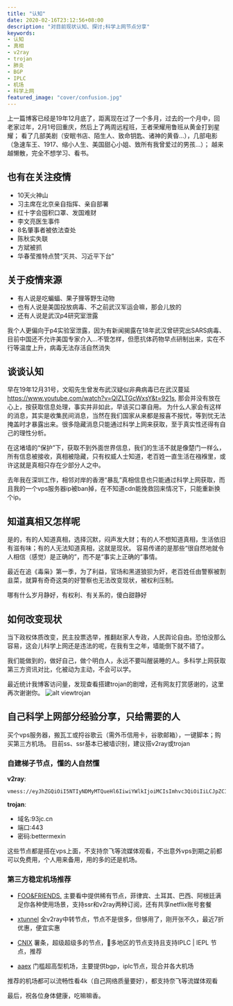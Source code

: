 ```yaml
---
title: "认知"
date: 2020-02-16T23:12:56+08:00
description: "对目前现状认知、探讨;科学上网节点分享"
keywords:
- 认知
- 真相
- v2ray
- trojan
- 肺炎
- BGP
- IPLC
- 机场
- 科学上网
featured_image: "cover/confusion.jpg"
---
```


上一篇博客已经是19年12月底了，距离现在过了一个多月，过去的一个月中，回老家过年，2月1号回重庆，然后上了两周远程班，王者荣耀用鲁班从黄金打到星耀；
看了几部美剧（安眠书店、陌生人、致命钥匙、诸神的黄昏...），几部电影（急速车王、1917、缩小人生、美国甜心小姐、致所有我曾爱过的男孩...）；
越来越懒散，完全不想学习、看书。

## 也有在关注疫情

- 10天火神山
- 习主席在北京亲自指挥、亲自部署
- 红十字会囤积口罩、发国难财
- 李文亮医生事件
- 8名肇事者被依法查处
- 陈秋实失联
- 方斌被抓
- 华春莹推特点赞“灭共、习近平下台”

## 关于疫情来源

- 有人说是吃蝙蝠、果子狸等野生动物
- 也有人说是美国投放病毒、不之前武汉军运会嘛，那会儿放的
- 还有人说是武汉p4研究室泄露

我个人更偏向于p4实验室泄露，因为有新闻揭露在18年武汉曾研究出SARS病毒、目前中国还不允许美国专家介入...不管怎样，但愿抗体药物早点研制出来，实在不行等温度上升，病毒无法存活自然消失

## 谈谈认知

早在19年12月31号，文昭先生曾发布武汉疑似非典病毒已在武汉蔓延
<a href="https://www.youtube.com/watch?v=QIZLTGcWxsY&t=921s" target="_blank">https://www.youtube.com/watch?v=QIZLTGcWxsY&t=921s</a>,
那会并没有放在心上，按获取信息处理，事实并非如此，早该买口罩自用。
为什么人家会有这样的消息，其实是收集民间消息，当然在我们国家从来都是报喜不报忧，等到忧无法掩盖时才暴露出来。很多隐藏消息只能通过科学上网来获取，至于真实性还得有自己的理性分析。

在这堵墙的“保护”下，获取不到外面世界信息，我们的生活不就是像楚门一样么，所有信息被接收，真相被隐藏，只有权威人士知道，老百姓一直生活在襁褓里，或许这就是真相只存在少部分人之中。

去年我在深圳工作，相邻对岸的香港“暴乱”真相信息也只能通过科学上网获取，而且我的一个vps服务器ip被ban掉，在不知道cdn能挽救回来情况下，只能重新换个ip。

## 知道真相又怎样呢

是的，有的人知道真相，选择沉默，闷声发大财；有的人不想知道真相，生活依旧有滋有味；有的人无法知道真相，这就是现状。
容易传递的是那些“很自然地就令人相信（感觉）是正确的”，而不是“事实上正确的”事情。

最近在追《毒枭》第一季，为了利益，官场和黑道狼狈为奸，老百姓任由警察被割韭菜，就算有奇奇这类的好警察也无法改变现状，被权利压制。

哪有什么岁月静好，有权利、有关系的，傻白甜静好

## 如何改变现状

当下政权体质改变，民主投票选举，推翻赵家人专政，人民舆论自由。恐怕没那么容易，这会儿科学上网还是违法的呢，在我有生之年，墙能倒下就不错了。

我们能做到的，做好自己，做个明白人，永远不要叫醒装睡的人。多科学上网获取第三方资讯对比，化被动为主动，不会可以学。

最近统计我博客访问量，发现查看搭建trojan的剧增，还有网友打赏感谢的，这里再次谢谢你。
![alt viewtrojan](https://betterme.xin/images/viewtrojan.png "受访页面")

## 自己科学上网部分经验分享，只给需要的人

买个vps服务器，搬瓦工或捋谷歌云（需外币信用卡，谷歌邮箱），一键脚本；购买第三方机场。
目前ss、ssr基本已被墙识别，建议搭v2ray或trojan

### 自建梯子节点，懂的人自然懂

**v2ray**:

```text
vmess://eyJhZGQiOiI5NTIyNDMyMTQueHl6IiwiYWlkIjoiMCIsImhvc3QiOiIiLCJpZCI6IjdmYTkyZDIwLWZmMTgtNGQ0Yy1iYTA5LWVjY2JhOTc4ODg2ZSIsIm5ldCI6IiIsInBhdGgiOiIiLCJwb3J0IjoiNDQzIiwicHMiOiI5NTIyNDMyMTQueHl6IiwidGxzIjoidGxzIiwidHlwZSI6Im5vbmUiLCJ2IjoiMiJ9
```

**trojan**:

- 域名:93jc.cn
- 端口:443
- 密码:bettermexin

这些节点都是搭在vps上面，不支持奈飞等流媒体观看，不出意外vps到期之前都可以免费用，个人用来备用，用的多的还是机场。

### 第三方稳定机场推荐

- <a href="https://fnf.xyz/auth/register?code=WUkO" target="_blank">FOO&FRIENDS.</a>
主要看中提供稀有节点，菲律宾、土耳其、巴西、阿根廷满足你各种使用场景，支持ssr和v2ray两种订阅，还有共享netflix账号套餐

- <a href="https://xtunnel-aff.icu/auth/register?code=d3Yk" target="_blank">xtunnel</a>
全v2ray中转节点，节点不是很多，但够用了，刚开张不久，最近7折优惠，便宜实惠

- <a href="https://xn--01-jp1gx8m.xn--d4ty0ojsqzfd.com/auth/register?code=Og0L" target="_blank">CNIX</a>
薯条，超级超级多的节点，多地区的节点支持且支持IPLC | IEPL 节点，推荐

- <a href="https://aaex.uk/aff.php?aff=1795" target="_blank">aaex</a>
门槛超高型机场，主要提供bgp，iplc节点，现合并各大机场

推荐的机场都可以流畅性看4k（自己网络质量要好），都支持奈飞等流媒体观看

最后，祝各位身体健康，吃嘛嘛香。




